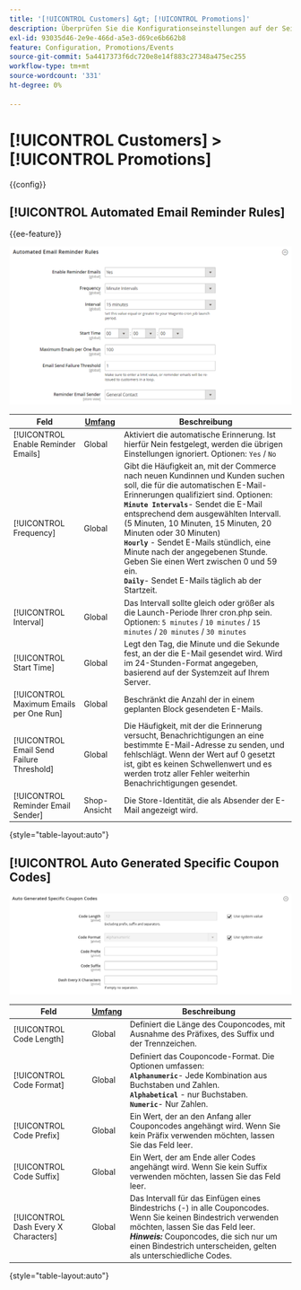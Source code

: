```yaml
---
title: '[!UICONTROL Customers] &gt; [!UICONTROL Promotions]'
description: Überprüfen Sie die Konfigurationseinstellungen auf der Seite [!UICONTROL Customers] &gt; [!UICONTROL Promotions] des Commerce Admin-Bereichs.
exl-id: 93035d46-2e9e-466d-a5e3-d69ce6b662b8
feature: Configuration, Promotions/Events
source-git-commit: 5a4417373f6dc720e8e14f883c27348a475ec255
workflow-type: tm+mt
source-wordcount: '331'
ht-degree: 0%

---
```


# [!UICONTROL Customers] > [!UICONTROL Promotions]

{{config}}

## [!UICONTROL Automated Email Reminder Rules]

{{ee-feature}}

![Regeln für automatische E-Mail-Erinnerungen](./assets/promotions-automated-email-reminder-rules.png)<!-- zoom -->

<!-- [Automated Email Reminder Rules](https://experienceleague.adobe.com/de/docs/commerce-admin/marketing/communications/email-reminders/email-reminder-rules#configure-email-reminders) -->

| Feld | [Umfang](../../getting-started/websites-stores-views.md#scope-settings) | Beschreibung |
|--- |--- |--- |
| [!UICONTROL Enable Reminder Emails] | Global | Aktiviert die automatische Erinnerung. Ist hierfür Nein festgelegt, werden die übrigen Einstellungen ignoriert. Optionen: `Yes` / `No` |
| [!UICONTROL Frequency] | Global | Gibt die Häufigkeit an, mit der Commerce nach neuen Kundinnen und Kunden suchen soll, die für die automatischen E-Mail-Erinnerungen qualifiziert sind. Optionen: <br/>**`Minute Intervals`**- Sendet die E-Mail entsprechend dem ausgewählten Intervall. (5 Minuten, 10 Minuten, 15 Minuten, 20 Minuten oder 30 Minuten)<br/>**`Hourly`** - Sendet E-Mails stündlich, eine Minute nach der angegebenen Stunde. Geben Sie einen Wert zwischen 0 und 59 ein. <br/>**`Daily`**- Sendet E-Mails täglich ab der Startzeit. |
| [!UICONTROL Interval] | Global | Das Intervall sollte gleich oder größer als die Launch-Periode Ihrer cron.php sein. Optionen: `5 minutes` / `10 minutes` / `15 minutes` / `20 minutes` / `30 minutes` |
| [!UICONTROL Start Time] | Global | Legt den Tag, die Minute und die Sekunde fest, an der die E-Mail gesendet wird. Wird im 24-Stunden-Format angegeben, basierend auf der Systemzeit auf Ihrem Server. |
| [!UICONTROL Maximum Emails per One Run] | Global | Beschränkt die Anzahl der in einem geplanten Block gesendeten E-Mails. |
| [!UICONTROL Email Send Failure Threshold] | Global | Die Häufigkeit, mit der die Erinnerung versucht, Benachrichtigungen an eine bestimmte E-Mail-Adresse zu senden, und fehlschlägt. Wenn der Wert auf 0 gesetzt ist, gibt es keinen Schwellenwert und es werden trotz aller Fehler weiterhin Benachrichtigungen gesendet. |
| [!UICONTROL Reminder Email Sender] | Shop-Ansicht | Die Store-Identität, die als Absender der E-Mail angezeigt wird. |

{style="table-layout:auto"}

## [!UICONTROL Auto Generated Specific Coupon Codes]

![Automatisch generierte spezifische Gutscheincodes](./assets/promotions-auto-generated-specific-coupon-codes.png)<!-- zoom -->

<!-- [Auto Generated Specific Coupon Codes](https://experienceleague.adobe.com/de/docs/commerce-admin/marketing/promotions/cart-rules/price-rules-cart-coupon#configure-coupon-codes)  -->

| Feld | [Umfang](../../getting-started/websites-stores-views.md#scope-settings) | Beschreibung |
|--- |--- |--- |
| [!UICONTROL Code Length] | Global | Definiert die Länge des Couponcodes, mit Ausnahme des Präfixes, des Suffix und der Trennzeichen. |
| [!UICONTROL Code Format] | Global | Definiert das Couponcode-Format. Die Optionen umfassen: <br/>**`Alphanumeric`**- Jede Kombination aus Buchstaben und Zahlen.<br/>**`Alphabetical`** - nur Buchstaben. <br/>**`Numeric`**- Nur Zahlen. |
| [!UICONTROL Code Prefix] | Global | Ein Wert, der an den Anfang aller Couponcodes angehängt wird. Wenn Sie kein Präfix verwenden möchten, lassen Sie das Feld leer. |
| [!UICONTROL Code Suffix] | Global | Ein Wert, der am Ende aller Codes angehängt wird. Wenn Sie kein Suffix verwenden möchten, lassen Sie das Feld leer. |
| [!UICONTROL Dash Every X Characters] | Global | Das Intervall für das Einfügen eines Bindestrichs (-) in alle Couponcodes. Wenn Sie keinen Bindestrich verwenden möchten, lassen Sie das Feld leer. <br/>_&#x200B;**Hinweis:**&#x200B;_ Couponcodes, die sich nur um einen Bindestrich unterscheiden, gelten als unterschiedliche Codes. |

{style="table-layout:auto"}
